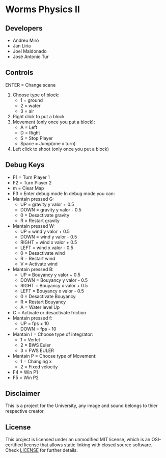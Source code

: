 # Worms Physics II

## Developers

 - Andreu Miró
 - Jan Liria
 - Joel Maldonado
 - José Antonio Tur

## Controls ##
  ENTER = Change scene
 1. Choose type of block:
    - 1 = ground
    - 2 = water
    - 3 = air
 2. Right click to put a block
 3. Movement (only once you put a block):
    - A = Left
    - D = Right
    - S = Stop Player
    - Space = Jump(one x turn)
 4. Left click to shoot (only once you put a block)

## Debug Keys ##

 - F1 = Turn Player 1
 - F2 = Turn Player 2
 - m = Clear Map
 - F3 = Enter debug mode
 In debug mode you can:
  - Mantain pressed G:
    - UP = gravity y valor + 0.5
    - DOWN = gravity y valor - 0.5
    - 0 = Desactivate gravity
    - R = Restart gravity
  - Mantain pressed W:
    - UP = wind y valor + 0.5
    - DOWN = wind y valor - 0.5
    - RIGHT = wind x valor + 0.5
    - LEFT = wind x valor - 0.5
    - 0 = Desactivate wind
    - R = Restart wind
    - V = Activate wind
  - Mantain pressed B:
    - UP = Bouyancy y valor + 0.5
    - DOWN = Bouyancy y valor - 0.5
    - RIGHT = Bouyancy x valor + 0.5
    - LEFT = Bouyancy x valor - 0.5
    - 0 = Desactivate Bouyancy
    - R = Restart Bouyancy
    - A = Water level Up
  - C = Activate or desactivate friction
  - Mantain pressed f:
    - UP = fps + 10
    - DOWN = fps - 10
  - Mantain I = Choose type of integrator:
    - 1 = Verlet
    - 2 = BWS Euler
    - 3 = FWS EULER
  - Mantain P = Choose type of Movement:
    - 1 = Changing x
    - 2 = Fixed velocity
 - F4 = Win P1
 - F5 = Win P2

## Disclaimer
This is a project for the University, any image and sound belongs to thier respective creator.

## License

This project is licensed under an unmodified MIT license, which is an OSI-certified license that allows static linking with closed source software. Check [LICENSE](LICENSE) for further details.
